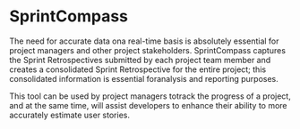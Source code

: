 # SprintCompass

The need for accurate data ona real-time basis is absolutely essential for project managers and other project stakeholders. SprintCompass captures the Sprint Retrospectives submitted by each project team member and creates a consolidated Sprint Retrospective for the entire project; this consolidated information is essential foranalysis and reporting purposes. 

This tool can be used by project managers totrack the progress of a project, and at the same time, will assist developers to enhance their ability to more accurately estimate user stories.
